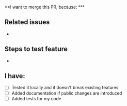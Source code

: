 **I want to merge this PR, because: ***



## Related issues

- 

## Steps to test feature

- 

## I have:

- [ ] Tested it locally and it doesn't break existing features
- [ ] Added documentation if public changes are introduced
- [ ] Added tests for my code